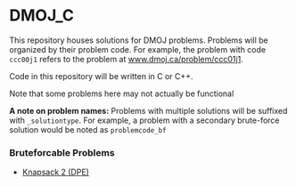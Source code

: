 # DMOJ_C

This repository houses solutions for DMOJ problems. Problems will be organized by their problem code. For example, the problem with code `ccc00j1`
refers to the problem at www.dmoj.ca/problem/ccc01j1.

Code in this repository will be written in C or C++.

Note that some problems here may not actually be functional

**A note on problem names:**
  Problems with multiple solutions will be suffixed with `_solutiontype`. For example, a problem with a secondary brute-force solution would be noted as `problemcode_bf`

### Bruteforcable Problems
  - [Knapsack 2 (DPE)](http://www.dmoj.ca/problem/dpe)
    
  
